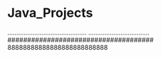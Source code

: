 # Java_Projects
............................................
..................................
#####################################
88888888888888888888888888
